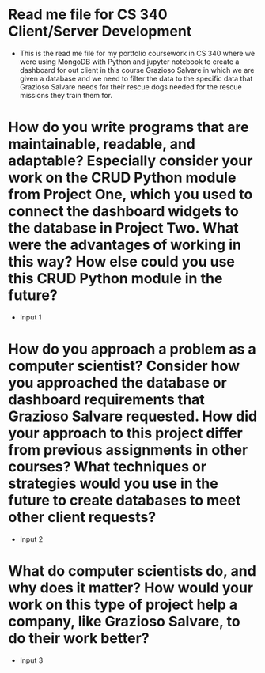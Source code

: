 # Read me file for CS 340 Client/Server Development
+ This is the read me file for my portfolio coursework in CS 340 where we were using MongoDB with Python and jupyter notebook to create a dashboard for out client in this course Grazioso Salvare in which we are given a database and we need to filter the data to the specific data that Grazioso Salvare needs for their rescue dogs needed for the rescue missions they train them for. 

# How do you write programs that are maintainable, readable, and adaptable? Especially consider your work on the CRUD Python module from Project One, which you used to connect the dashboard widgets to the database in Project Two. What were the advantages of working in this way? How else could you use this CRUD Python module in the future?
+ Input 1 


# How do you approach a problem as a computer scientist? Consider how you approached the database or dashboard requirements that Grazioso Salvare requested. How did your approach to this project differ from previous assignments in other courses? What techniques or strategies would you use in the future to create databases to meet other client requests?
+ Input 2


# What do computer scientists do, and why does it matter? How would your work on this type of project help a company, like Grazioso Salvare, to do their work better?
+ Input 3
